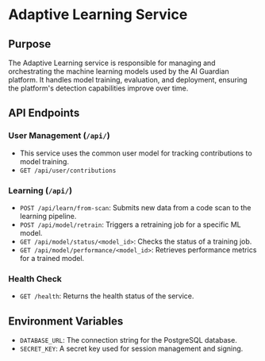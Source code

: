 # Adaptive Learning Service

## Purpose

The Adaptive Learning service is responsible for managing and orchestrating the machine learning models used by the AI Guardian platform. It handles model training, evaluation, and deployment, ensuring the platform's detection capabilities improve over time.

## API Endpoints

### User Management (`/api/`)
- This service uses the common user model for tracking contributions to model training.
- `GET /api/user/contributions`

### Learning (`/api/`)
- `POST /api/learn/from-scan`: Submits new data from a code scan to the learning pipeline.
- `POST /api/model/retrain`: Triggers a retraining job for a specific ML model.
- `GET /api/model/status/<model_id>`: Checks the status of a training job.
- `GET /api/model/performance/<model_id>`: Retrieves performance metrics for a trained model.

### Health Check
- `GET /health`: Returns the health status of the service.

## Environment Variables

- `DATABASE_URL`: The connection string for the PostgreSQL database.
- `SECRET_KEY`: A secret key used for session management and signing. 